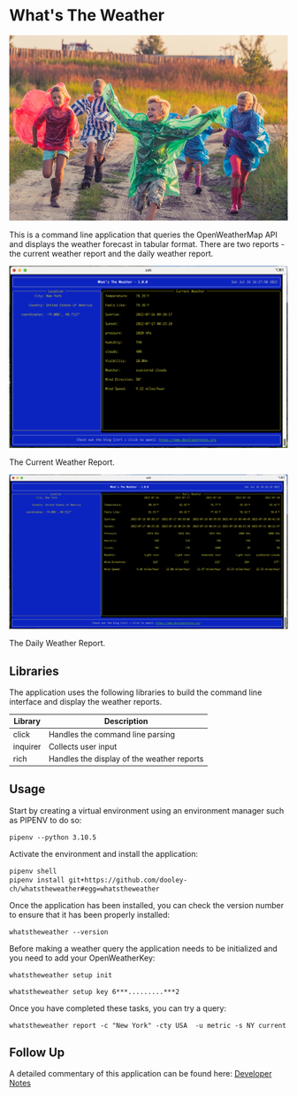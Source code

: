 # What's The Weather

![Splash](splash.jpg)

This is a command line application that queries the OpenWeatherMap API and displays the weather forecast in tabular 
format.  There are two reports - the current weather report and the daily weather report.

![Current Weather](current-weather.png)

The Current Weather Report.

![Daily Weather](daily-weather.png)

The Daily Weather Report.

## Libraries

The application uses the following libraries to build the command line interface and display the weather reports.

| Library  | Description                                |
|----------|--------------------------------------------|
| click    | Handles the command line parsing           |
| inquirer | Collects user input                        |
| rich     | Handles the display of the weather reports |

## Usage

Start by creating a virtual environment using an environment manager such as PIPENV to do so:

```
pipenv --python 3.10.5
```

Activate the environment and install the application:

```
pipenv shell
pipenv install git+https://github.com/dooley-ch/whatstheweather#egg=whatstheweather
```

Once the application has been installed, you can check the version number to ensure that it has been properly installed:

```
whatstheweather --version
```

Before making a weather query the application needs to be initialized and you need to add your OpenWeatherKey:

```
whatstheweather setup init
```

```
whatstheweather setup key 6***.........***2
```

Once you have completed these tasks, you can try a query:

```
whatstheweather report -c "New York" -cty USA  -u metric -s NY current
```

## Follow Up

A detailed commentary of this application can be found here: [Developer Notes](https://www.developernotes.org)
